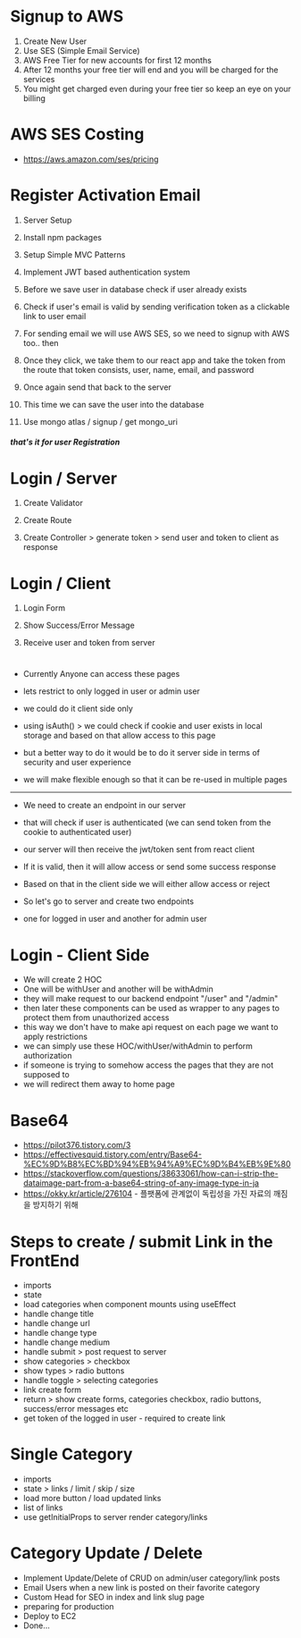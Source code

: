 # Signup to AWS

1. Create New User
2. Use SES (Simple Email Service)
3. AWS Free Tier for new accounts for first 12 months
4. After 12 months your free tier will end and you will be charged for the services
5. You might get charged even during your free tier so keep an eye on your billing

# AWS SES Costing

- https://aws.amazon.com/ses/pricing

# Register Activation Email

1. Server Setup

2. Install npm packages

3. Setup Simple MVC Patterns

4. Implement JWT based authentication system

5. Before we save user in database check if user already exists

6. Check if user's email is valid by sending verification token as a clickable link to user email

7. For sending email we will use AWS SES, so we need to signup with AWS too.. then

8. Once they click, we take them to our react app and take the token from the route that token consists, user, name, email, and password

9. Once again send that back to the server

10. This time we can save the user into the database

11. Use mongo atlas / signup / get mongo_uri

##### that's it for user Registration

# Login / Server

1. Create Validator

2. Create Route

3. Create Controller > generate token > send user and token to client as response

# Login / Client

1. Login Form

2. Show Success/Error Message

3. Receive user and token from server

#

- Currently Anyone can access these pages

- lets restrict to only logged in user or admin user

- we could do it client side only

- using isAuth() > we could check if cookie and user exists in local storage and based on that allow access to this page

- but a better way to do it would be to do it server side in terms of security and user experience

- we will make flexible enough so that it can be re-used in multiple pages

---

- We need to create an endpoint in our server

- that will check if user is authenticated (we can send token from the cookie to authenticated user)

- our server will then receive the jwt/token sent from react client

- If it is valid, then it will allow access or send some success response

- Based on that in the client side we will either allow access or reject

- So let's go to server and create two endpoints
- one for logged in user and another for admin user

# Login - Client Side

- We will create 2 HOC
- One will be withUser and another will be withAdmin
- they will make request to our backend endpoint "/user" and "/admin"
- then later these components can be used as wrapper to any pages to protect them from unauthorized access
- this way we don't have to make api request on each page we want to apply restrictions
- we can simply use these HOC/withUser/withAdmin to perform authorization
- if someone is trying to somehow access the pages that they are not supposed to
- we will redirect them away to home page

# Base64

- https://pilot376.tistory.com/3
- https://effectivesquid.tistory.com/entry/Base64-%EC%9D%B8%EC%BD%94%EB%94%A9%EC%9D%B4%EB%9E%80
- https://stackoverflow.com/questions/38633061/how-can-i-strip-the-dataimage-part-from-a-base64-string-of-any-image-type-in-ja
- https://okky.kr/article/276104 - 플팻폼에 관계없이 독립성을 가진 자료의 깨짐을 방지하기 위해

# Steps to create / submit Link in the FrontEnd

- imports
- state
- load categories when component mounts using useEffect
- handle change title
- handle change url
- handle change type
- handle change medium
- handle submit > post request to server
- show categories > checkbox
- show types > radio buttons
- handle toggle > selecting categories
- link create form
- return > show create forms, categories checkbox, radio buttons, success/error messages etc
- get token of the logged in user - required to create link

# Single Category

- imports
- state > links / limit / skip / size
- load more button / load updated links
- list of links
- use getInitialProps to server render category/links

# Category Update / Delete

- Implement Update/Delete of CRUD on admin/user category/link posts
- Email Users when a new link is posted on their favorite category
- Custom Head for SEO in index and link slug page
- preparing for production
- Deploy to EC2
- Done...
